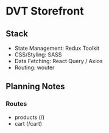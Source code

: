 # DVT Storefront

## Stack

-   State Management: Redux Toolkit
-   CSS/Styling: SASS
-   Data Fetching: React Query / Axios
-   Routing: wouter

## Planning Notes

### Routes

-   products (/)
-   cart (/cart)
